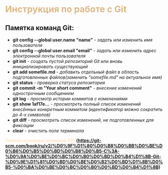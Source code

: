 # <span style="color:burlywood">Инструкция по работе с Git</span>
## Памятка команд Git:
* **git config --global user.name "name"** - *задать или изменить имя пользователя*
* **git config --global user.email "email"** - *задать или изменить адрес электронной почты пользователя*
* **git init** - *создать пустой репозиторий Git или вновь инициализировать существующий*
* **git add somefile.md** - *добавить отдельный файл в область подготовленных файлов(заменить "somefile.md" на актуальное имя)*
* **git status** - *проверка статуса репозитория*
* **git commit -m "Your short comment"** - *внесение изменений однострочным сообщением*
* **git log** - *просмотр истории коммитов с изменениями*
* **git show 1af17e...** - *просмотреть полный список изменений внесённых конкретным коммитом (идентификатор можно сократить до 4-х символов)*
* **git diff** - *просмотреть список изменений, не подготовленных для фиксации*
* **clear** - *очистить поле терминала*

<span style="color:bisque"> **Список основных комманд Git:**</span> **(https://git-scm.com/book/ru/v2/%D0%9F%D1%80%D0%B8%D0%BB%D0%BE%D0%B6%D0%B5%D0%BD%D0%B8%D0%B5-C%3A-%D0%9A%D0%BE%D0%BC%D0%B0%D0%BD%D0%B4%D1%8B-Git-%D0%9E%D1%81%D0%BD%D0%BE%D0%B2%D0%BD%D1%8B%D0%B5-%D0%BA%D0%BE%D0%BC%D0%B0%D0%BD%D0%B4%D1%8B)**
